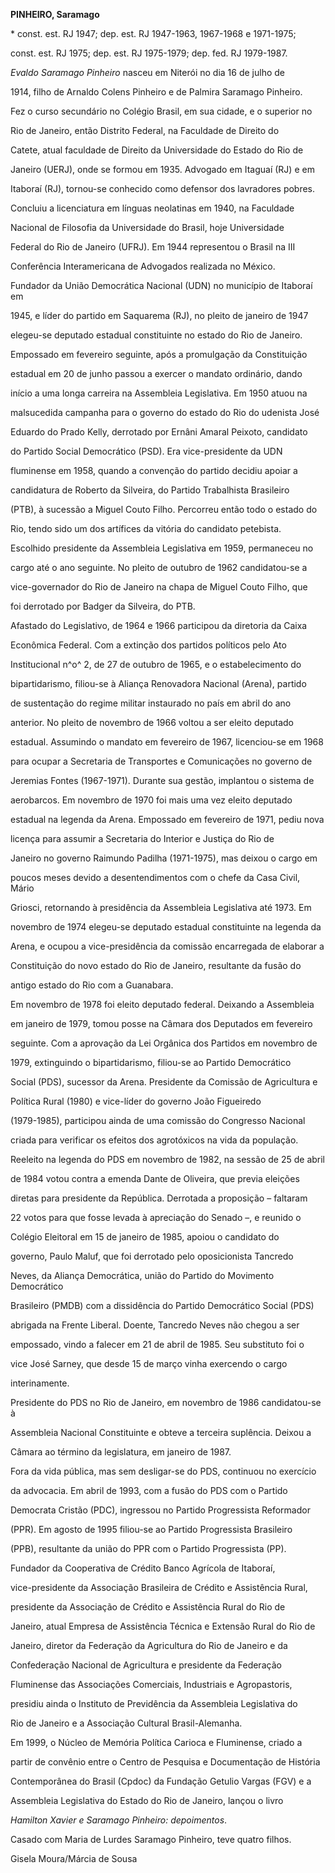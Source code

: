 **PINHEIRO, Saramago**



\* const. est. RJ 1947; dep. est. RJ 1947-1963, 1967-1968 e 1971-1975;

const. est. RJ 1975; dep. est. RJ 1975-1979; dep. fed. RJ 1979-1987.



*Evaldo* *Saramago* *Pinheiro* nasceu em Niterói no dia 16 de julho de

1914, filho de Arnaldo Colens Pinheiro e de Palmira Saramago Pinheiro.



Fez o curso secundário no Colégio Brasil, em sua cidade, e o superior no

Rio de Janeiro, então Distrito Federal, na Faculdade de Direito do

Catete, atual faculdade de Direito da Universidade do Estado do Rio de

Janeiro (UERJ), onde se formou em 1935. Advogado em Itaguaí (RJ) e em

Itaboraí (RJ), tornou-se conhecido como defensor dos lavradores pobres.

Concluiu a licenciatura em línguas neolatinas em 1940, na Faculdade

Nacional de Filosofia da Universidade do Brasil, hoje Universidade

Federal do Rio de Janeiro (UFRJ). Em 1944 representou o Brasil na III

Conferência Interamericana de Advogados realizada no México.



Fundador da União Democrática Nacional (UDN) no município de Itaboraí em

1945, e líder do partido em Saquarema (RJ), no pleito de janeiro de 1947

elegeu-se deputado estadual constituinte no estado do Rio de Janeiro.

Empossado em fevereiro seguinte, após a promulgação da Constituição

estadual em 20 de junho passou a exercer o mandato ordinário, dando

início a uma longa carreira na Assembleia Legislativa. Em 1950 atuou na

malsucedida campanha para o governo do estado do Rio do udenista José

Eduardo do Prado Kelly, derrotado por Ernâni Amaral Peixoto, candidato

do Partido Social Democrático (PSD). Era vice-presidente da UDN

fluminense em 1958, quando a convenção do partido decidiu apoiar a

candidatura de Roberto da Silveira, do Partido Trabalhista Brasileiro

(PTB), à sucessão a Miguel Couto Filho. Percorreu então todo o estado do

Rio, tendo sido um dos artífices da vitória do candidato petebista.

Escolhido presidente da Assembleia Legislativa em 1959, permaneceu no

cargo até o ano seguinte. No pleito de outubro de 1962 candidatou-se a

vice-governador do Rio de Janeiro na chapa de Miguel Couto Filho, que

foi derrotado por Badger da Silveira, do PTB.



Afastado do Legislativo, de 1964 e 1966 participou da diretoria da Caixa

Econômica Federal. Com a extinção dos partidos políticos pelo Ato

Institucional n^o^ 2, de 27 de outubro de 1965, e o estabelecimento do

bipartidarismo, filiou-se à Aliança Renovadora Nacional (Arena), partido

de sustentação do regime militar instaurado no país em abril do ano

anterior. No pleito de novembro de 1966 voltou a ser eleito deputado

estadual. Assumindo o mandato em fevereiro de 1967, licenciou-se em 1968

para ocupar a Secretaria de Transportes e Comunicações no governo de

Jeremias Fontes (1967-1971). Durante sua gestão, implantou o sistema de

aerobarcos. Em novembro de 1970 foi mais uma vez eleito deputado

estadual na legenda da Arena. Empossado em fevereiro de 1971, pediu nova

licença para assumir a Secretaria do Interior e Justiça do Rio de

Janeiro no governo Raimundo Padilha (1971-1975), mas deixou o cargo em

poucos meses devido a desentendimentos com o chefe da Casa Civil, Mário

Griosci, retornando à presidência da Assembleia Legislativa até 1973. Em

novembro de 1974 elegeu-se deputado estadual constituinte na legenda da

Arena, e ocupou a vice-presidência da comissão encarregada de elaborar a

Constituição do novo estado do Rio de Janeiro, resultante da fusão do

antigo estado do Rio com a Guanabara.



Em novembro de 1978 foi eleito deputado federal. Deixando a Assembleia

em janeiro de 1979, tomou posse na Câmara dos Deputados em fevereiro

seguinte. Com a aprovação da Lei Orgânica dos Partidos em novembro de

1979, extinguindo o bipartidarismo, filiou-se ao Partido Democrático

Social (PDS), sucessor da Arena. Presidente da Comissão de Agricultura e

Política Rural (1980) e vice-líder do governo João Figueiredo

(1979-1985), participou ainda de uma comissão do Congresso Nacional

criada para verificar os efeitos dos agrotóxicos na vida da população.



Reeleito na legenda do PDS em novembro de 1982, na sessão de 25 de abril

de 1984 votou contra a emenda Dante de Oliveira, que previa eleições

diretas para presidente da República. Derrotada a proposição – faltaram

22 votos para que fosse levada à apreciação do Senado –, e reunido o

Colégio Eleitoral em 15 de janeiro de 1985, apoiou o candidato do

governo, Paulo Maluf, que foi derrotado pelo oposicionista Tancredo

Neves, da Aliança Democrática, união do Partido do Movimento Democrático

Brasileiro (PMDB) com a dissidência do Partido Democrático Social (PDS)

abrigada na Frente Liberal. Doente, Tancredo Neves não chegou a ser

empossado, vindo a falecer em 21 de abril de 1985. Seu substituto foi o

vice José Sarney, que desde 15 de março vinha exercendo o cargo

interinamente.



Presidente do PDS no Rio de Janeiro, em novembro de 1986 candidatou-se à

Assembleia Nacional Constituinte e obteve a terceira suplência. Deixou a

Câmara ao término da legislatura, em janeiro de 1987.



Fora da vida pública, mas sem desligar-se do PDS, continuou no exercício

da advocacia. Em abril de 1993, com a fusão do PDS com o Partido

Democrata Cristão (PDC), ingressou no Partido Progressista Reformador

(PPR). Em agosto de 1995 filiou-se ao Partido Progressista Brasileiro

(PPB), resultante da união do PPR com o Partido Progressista (PP).



Fundador da Cooperativa de Crédito Banco Agrícola de Itaboraí,

vice-presidente da Associação Brasileira de Crédito e Assistência Rural,

presidente da Associação de Crédito e Assistência Rural do Rio de

Janeiro, atual Empresa de Assistência Técnica e Extensão Rural do Rio de

Janeiro, diretor da Federação da Agricultura do Rio de Janeiro e da

Confederação Nacional de Agricultura e presidente da Federação

Fluminense das Associações Comerciais, Industriais e Agropastoris,

presidiu ainda o Instituto de Previdência da Assembleia Legislativa do

Rio de Janeiro e a Associação Cultural Brasil-Alemanha.



Em 1999, o Núcleo de Memória Política Carioca e Fluminense, criado a

partir de convênio entre o Centro de Pesquisa e Documentação de História

Contemporânea do Brasil (Cpdoc) da Fundação Getulio Vargas (FGV) e a

Assembleia Legislativa do Estado do Rio de Janeiro, lançou o livro

*Hamilton Xavier e Saramago Pinheiro: depoimentos*.



Casado com Maria de Lurdes Saramago Pinheiro, teve quatro filhos.



Gisela Moura/Márcia de Sousa



